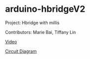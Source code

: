 # arduino-hbridgeV2
Project: Hbridge with millis

Contributors: Marie Bai, Tiffany Lin

[Video](https://github.com/tiffanalin/arduino-hbridgeV2/blob/2b90b40bd4f7b9cb1408fc106b4162a2f573f8da/hbridgeV2_square_car.mp4)

[Circuit Diagram](https://github.com/tiffanalin/Robot-using-millis-/blob/main/hbridgeV2%20circuit.jpg)
